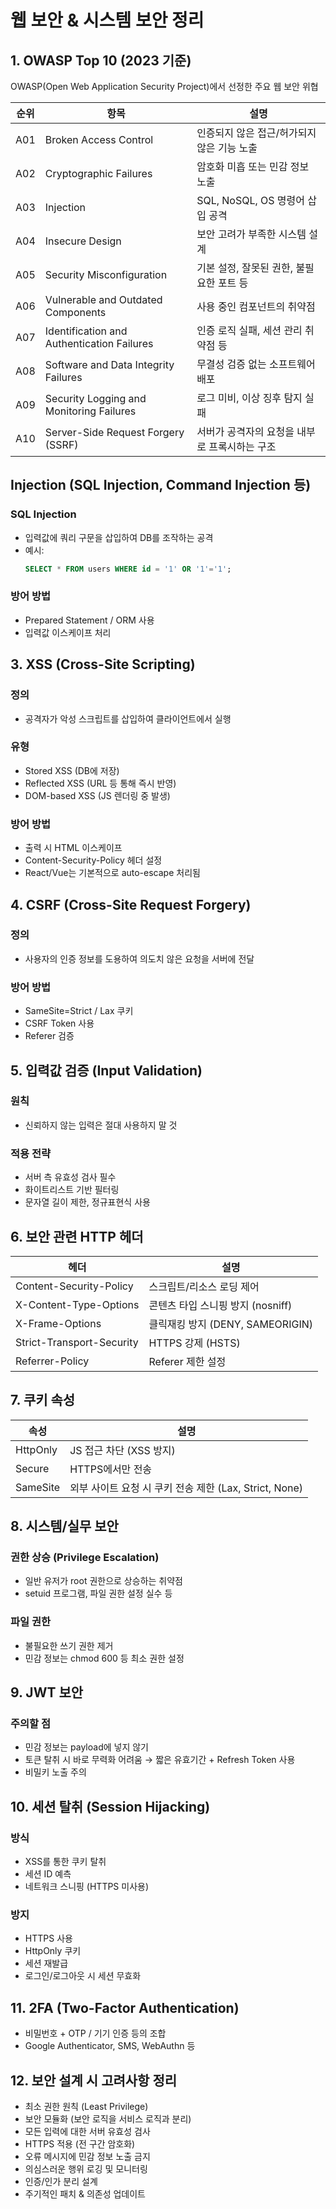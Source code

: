 # 웹 보안 & 시스템 보안 정리

## 1. OWASP Top 10 (2023 기준)

OWASP(Open Web Application Security Project)에서 선정한 주요 웹 보안 위협

| 순위 | 항목                                       | 설명                                          |
| ---- | ------------------------------------------ | --------------------------------------------- |
| A01  | Broken Access Control                      | 인증되지 않은 접근/허가되지 않은 기능 노출    |
| A02  | Cryptographic Failures                     | 암호화 미흡 또는 민감 정보 노출               |
| A03  | Injection                                  | SQL, NoSQL, OS 명령어 삽입 공격               |
| A04  | Insecure Design                            | 보안 고려가 부족한 시스템 설계                |
| A05  | Security Misconfiguration                  | 기본 설정, 잘못된 권한, 불필요한 포트 등      |
| A06  | Vulnerable and Outdated Components         | 사용 중인 컴포넌트의 취약점                   |
| A07  | Identification and Authentication Failures | 인증 로직 실패, 세션 관리 취약점 등           |
| A08  | Software and Data Integrity Failures       | 무결성 검증 없는 소프트웨어 배포              |
| A09  | Security Logging and Monitoring Failures   | 로그 미비, 이상 징후 탐지 실패                |
| A10  | Server-Side Request Forgery (SSRF)         | 서버가 공격자의 요청을 내부로 프록시하는 구조 |

## Injection (SQL Injection, Command Injection 등)

### SQL Injection

- 입력값에 쿼리 구문을 삽입하여 DB를 조작하는 공격
- 예시:
  ```sql
  SELECT * FROM users WHERE id = '1' OR '1'='1';
  ```

### 방어 방법

- Prepared Statement / ORM 사용
- 입력값 이스케이프 처리

## 3. XSS (Cross-Site Scripting)

### 정의

- 공격자가 악성 스크립트를 삽입하여 클라이언트에서 실행

### 유형

- Stored XSS (DB에 저장)
- Reflected XSS (URL 등 통해 즉시 반영)
- DOM-based XSS (JS 렌더링 중 발생)

### 방어 방법

- 출력 시 HTML 이스케이프
- Content-Security-Policy 헤더 설정
- React/Vue는 기본적으로 auto-escape 처리됨

## 4. CSRF (Cross-Site Request Forgery)

### 정의

- 사용자의 인증 정보를 도용하여 의도치 않은 요청을 서버에 전달

### 방어 방법

- SameSite=Strict / Lax 쿠키
- CSRF Token 사용
- Referer 검증

## 5. 입력값 검증 (Input Validation)

### 원칙

- 신뢰하지 않는 입력은 절대 사용하지 말 것

### 적용 전략

- 서버 측 유효성 검사 필수
- 화이트리스트 기반 필터링
- 문자열 길이 제한, 정규표현식 사용

## 6. 보안 관련 HTTP 헤더

| 헤더                      | 설명                              |
| ------------------------- | --------------------------------- |
| Content-Security-Policy   | 스크립트/리소스 로딩 제어         |
| X-Content-Type-Options    | 콘텐츠 타입 스니핑 방지 (nosniff) |
| X-Frame-Options           | 클릭재킹 방지 (DENY, SAMEORIGIN)  |
| Strict-Transport-Security | HTTPS 강제 (HSTS)                 |
| Referrer-Policy           | Referer 제한 설정                 |

## 7. 쿠키 속성

| 속성     | 설명                                                   |
| -------- | ------------------------------------------------------ |
| HttpOnly | JS 접근 차단 (XSS 방지)                                |
| Secure   | HTTPS에서만 전송                                       |
| SameSite | 외부 사이트 요청 시 쿠키 전송 제한 (Lax, Strict, None) |

## 8. 시스템/실무 보안

### 권한 상승 (Privilege Escalation)

- 일반 유저가 root 권한으로 상승하는 취약점
- setuid 프로그램, 파일 권한 설정 실수 등

### 파일 권한

- 불필요한 쓰기 권한 제거
- 민감 정보는 chmod 600 등 최소 권한 설정

## 9. JWT 보안

### 주의할 점

- 민감 정보는 payload에 넣지 않기
- 토큰 탈취 시 바로 무력화 어려움 → 짧은 유효기간 + Refresh Token 사용
- 비밀키 노출 주의

## 10. 세션 탈취 (Session Hijacking)

### 방식

- XSS를 통한 쿠키 탈취
- 세션 ID 예측
- 네트워크 스니핑 (HTTPS 미사용)

### 방지

- HTTPS 사용
- HttpOnly 쿠키
- 세션 재발급
- 로그인/로그아웃 시 세션 무효화

## 11. 2FA (Two-Factor Authentication)

- 비밀번호 + OTP / 기기 인증 등의 조합
- Google Authenticator, SMS, WebAuthn 등

## 12. 보안 설계 시 고려사항 정리

- 최소 권한 원칙 (Least Privilege)
- 보안 모듈화 (보안 로직을 서비스 로직과 분리)
- 모든 입력에 대한 서버 유효성 검사
- HTTPS 적용 (전 구간 암호화)
- 오류 메시지에 민감 정보 노출 금지
- 의심스러운 행위 로깅 및 모니터링
- 인증/인가 분리 설계
- 주기적인 패치 & 의존성 업데이트
